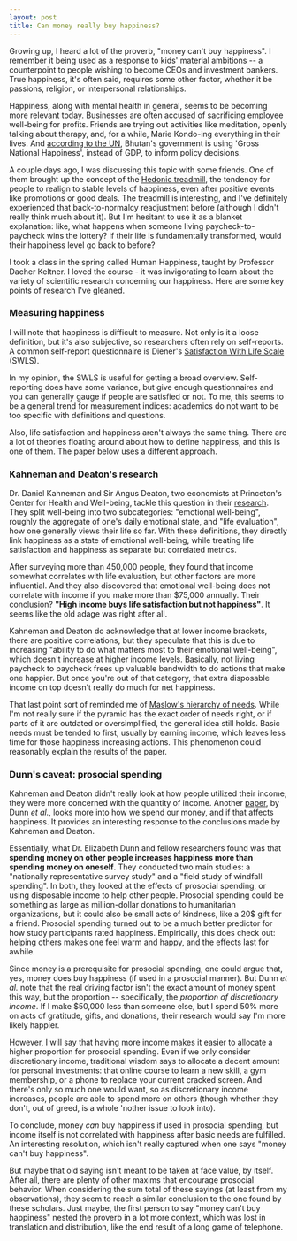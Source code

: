 ```yaml
---
layout: post
title: Can money really buy happiness?
---
```


Growing up, I heard a lot of the proverb, "money can't buy happiness". I remember it being used as a response to kids' material ambitions -- a counterpoint to people wishing to become CEOs and investment bankers. True happiness, it's often said, requires some other factor, whether it be passions, religion, or interpersonal relationships. 

Happiness, along with mental health in general, seems to be becoming more relevant today. Businesses are often accused of sacrificing employee well-being for profits. Friends are trying out activities like meditation, openly talking about therapy, and, for a while, Marie Kondo-ing everything in their lives. And [according to the UN](https://news.un.org/en/story/2015/10/511502-pursuit-happiness-fundamental-human-goal-minister-bhutan-tells-un-assembly), Bhutan's government is using 'Gross National Happiness', instead of GDP, to inform policy decisions.

A couple days ago, I was discussing this topic with some friends. One of them brought up the concept of the [Hedonic treadmill](https://en.wikipedia.org/wiki/Hedonic_treadmill), the tendency for people to realign to stable levels of happiness, even after positive events like promotions or good deals. The treadmill is interesting, and I've definitely experienced that back-to-normalcy readjustment before (although I didn't really think much about it). But I'm hesitant to use it as a blanket explanation: like, what happens when someone living paycheck-to-paycheck wins the lottery? If their life is fundamentally transformed, would their happiness level go back to before? 

I took a class in the spring called Human Happiness, taught by Professor Dacher Keltner. I loved the course - it was invigorating to learn about the variety of scientific research concerning our happiness. Here are some key points of research I've gleaned.

### Measuring happiness
I will note that happiness is difficult to measure. Not only is it a loose definition, but it's also subjective, so researchers often rely on self-reports. A common self-report questionnaire is Diener's [Satisfaction With Life Scale](https://fetzer.org/sites/default/files/images/stories/pdf/selfmeasures/SATISFACTION-SatisfactionWithLife.pdf) (SWLS).

In my opinion, the SWLS is useful for getting a broad overview. Self-reporting does have some variance, but give enough questionnaires and you can generally gauge if people are satisfied or not. To me, this seems to be a general trend for measurement indices: academics do not want to be too specific with definitions and questions. 

Also, life satisfaction and happiness aren't always the same thing. There are a lot of theories floating around about how to define happiness, and this is one of them. The paper below uses a different approach.

### Kahneman and Deaton's research
Dr. Daniel Kahneman and Sir Angus Deaton, two economists at Princeton's Center for Health and Well-being, tackle this question in their [research](https://www.pnas.org/content/107/38/16489). They split well-being into two subcategories: "emotional well-being", roughly the aggregate of one's daily emotional state, and "life evaluation", how one generally views their life so far. With these definitions, they directly link happiness as a state of emotional well-being, while treating life satisfaction and happiness as separate but correlated metrics.

After surveying more than 450,000 people, they found that income somewhat correlates with life evaluation, but other factors are more influential. And they also discovered that emotional well-being does not correlate with income if you make more than $75,000 annually. Their conclusion? **"High income buys life satisfaction but not happiness"**. It seems like the old adage was right after all.

Kahneman and Deaton do acknowledge that at lower income brackets, there are positive correlations, but they speculate that this is due to increasing "ability to do what matters most to their emotional well-being", which doesn't increase at higher income levels. Basically, not living paycheck to paycheck frees up valuable bandwidth to do actions that make one happier. But once you're out of that category, that extra disposable income on top doesn't really do much for net happiness.

That last point sort of reminded me of [Maslow's hierarchy of needs](http://psychclassics.yorku.ca/Maslow/motivation.htm). While I'm not really sure if the pyramid has the exact order of needs right, or if parts of it are outdated or oversimplified, the general idea still holds. Basic needs must be tended to first, usually by earning income, which leaves less time for those happiness increasing actions. This phenomenon could reasonably explain the results of the paper.

### Dunn's caveat: prosocial spending
Kahneman and Deaton didn't really look at how people utilized their income; they were more concerned with the quantity of income. Another [paper](https://science.sciencemag.org/content/319/5870/1687.full), by Dunn *et al.*, looks more into how we spend our money, and if that affects happiness. It provides an interesting response to the conclusions made by Kahneman and Deaton. 

Essentially, what Dr. Elizabeth Dunn and fellow researchers found was that **spending money on other people increases happiness more than spending money on oneself**. They conducted two main studies: a "nationally representative survey study" and a "field study of windfall spending". In both, they looked at the effects of prosocial spending, or using disposable income to help other people. Prosocial spending could be something as large as million-dollar donations to humanitarian organizations, but it could also be small acts of kindness, like a 20$ gift for a friend. Prosocial spending turned out to be a much better predictor for how study participants rated happiness. Empirically, this does check out: helping others makes one feel warm and happy, and the effects last for awhile.

Since money is a prerequisite for prosocial spending, one could argue that, yes, money does buy happiness (if used in a prosocial manner). But Dunn *et al.* note that the real driving factor isn't the exact amount of money spent this way, but the proportion -- specifically, the *proportion of discretionary income*. If I make $50,000 less than someone else, but I spend 50% more on acts of gratitude, gifts, and donations, their research would say I'm more likely happier.

However, I will say that having more income makes it easier to allocate a higher proportion for prosocial spending. Even if we only consider discretionary income, traditional wisdom says to allocate a decent amount for personal investments: that online course to learn a new skill, a gym membership, or a phone to replace your current cracked screen. And there's only so much one would want, so as discretionary income increases, people are able to spend more on others (though whether they don't, out of greed, is a whole 'nother issue to look into).

To conclude, money *can* buy happiness if used in prosocial spending, but income itself is not correlated with happiness after basic needs are fulfilled. An interesting resolution, which isn't really captured when one says "money can't buy happiness". 

But maybe that old saying isn't meant to be taken at face value, by itself. After all, there are plenty of other maxims that encourage prosocial behavior. When considering the sum total of these sayings (at least from my observations), they seem to reach a similar conclusion to the one found by these scholars. Just maybe, the first person to say "money can't buy happiness" nested the proverb in a lot more context, which was lost in translation and distribution, like the end result of a long game of telephone.